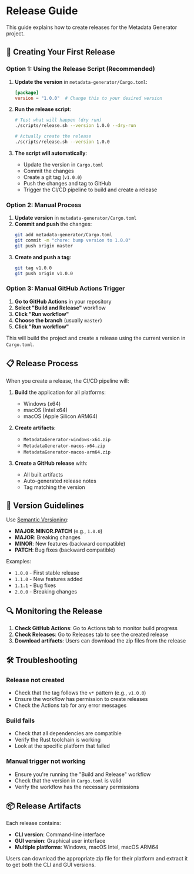 # Release Guide

This guide explains how to create releases for the Metadata Generator project.

## 🚀 Creating Your First Release

### **Option 1: Using the Release Script (Recommended)**

1. **Update the version** in `metadata-generator/Cargo.toml`:
   ```toml
   [package]
   version = "1.0.0"  # Change this to your desired version
   ```

2. **Run the release script**:
   ```bash
   # Test what will happen (dry run)
   ./scripts/release.sh --version 1.0.0 --dry-run
   
   # Actually create the release
   ./scripts/release.sh --version 1.0.0
   ```

3. **The script will automatically**:
   - Update the version in `Cargo.toml`
   - Commit the changes
   - Create a git tag (`v1.0.0`)
   - Push the changes and tag to GitHub
   - Trigger the CI/CD pipeline to build and create a release

### **Option 2: Manual Process**

1. **Update version** in `metadata-generator/Cargo.toml`
2. **Commit and push** the changes:
   ```bash
   git add metadata-generator/Cargo.toml
   git commit -m "chore: bump version to 1.0.0"
   git push origin master
   ```
3. **Create and push a tag**:
   ```bash
   git tag v1.0.0
   git push origin v1.0.0
   ```

### **Option 3: Manual GitHub Actions Trigger**

1. **Go to GitHub Actions** in your repository
2. **Select "Build and Release"** workflow
3. **Click "Run workflow"**
4. **Choose the branch** (usually `master`)
5. **Click "Run workflow"**

This will build the project and create a release using the current version in `Cargo.toml`.

## 📋 Release Process

When you create a release, the CI/CD pipeline will:

1. **Build** the application for all platforms:
   - Windows (x64)
   - macOS (Intel x64)
   - macOS (Apple Silicon ARM64)

2. **Create artifacts**:
   - `MetadataGenerator-windows-x64.zip`
   - `MetadataGenerator-macos-x64.zip`
   - `MetadataGenerator-macos-arm64.zip`

3. **Create a GitHub release** with:
   - All built artifacts
   - Auto-generated release notes
   - Tag matching the version

## 🎯 Version Guidelines

Use [Semantic Versioning](https://semver.org/):

- **MAJOR.MINOR.PATCH** (e.g., `1.0.0`)
- **MAJOR**: Breaking changes
- **MINOR**: New features (backward compatible)
- **PATCH**: Bug fixes (backward compatible)

Examples:
- `1.0.0` - First stable release
- `1.1.0` - New features added
- `1.1.1` - Bug fixes
- `2.0.0` - Breaking changes

## 🔍 Monitoring the Release

1. **Check GitHub Actions**: Go to Actions tab to monitor build progress
2. **Check Releases**: Go to Releases tab to see the created release
3. **Download artifacts**: Users can download the zip files from the release

## 🛠️ Troubleshooting

### **Release not created**
- Check that the tag follows the `v*` pattern (e.g., `v1.0.0`)
- Ensure the workflow has permission to create releases
- Check the Actions tab for any error messages

### **Build fails**
- Check that all dependencies are compatible
- Verify the Rust toolchain is working
- Look at the specific platform that failed

### **Manual trigger not working**
- Ensure you're running the "Build and Release" workflow
- Check that the version in `Cargo.toml` is valid
- Verify the workflow has the necessary permissions

## 📦 Release Artifacts

Each release contains:

- **CLI version**: Command-line interface
- **GUI version**: Graphical user interface
- **Multiple platforms**: Windows, macOS Intel, macOS ARM64

Users can download the appropriate zip file for their platform and extract it to get both the CLI and GUI versions. 